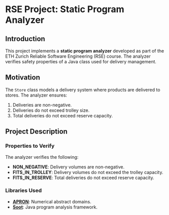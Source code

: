 # RSE Project: Static Program Analyzer

## Introduction
This project implements a **static program analyzer** developed as part of the ETH Zurich Reliable Software Engineering (RSE) course. The analyzer verifies safety properties of a Java class used for delivery management.

## Motivation
The `Store` class models a delivery system where products are delivered to stores. The analyzer ensures:
1. Deliveries are non-negative.
2. Deliveries do not exceed trolley size.
3. Total deliveries do not exceed reserve capacity.

## Project Description
### Properties to Verify
The analyzer verifies the following:
- **NON_NEGATIVE**: Delivery volumes are non-negative.
- **FITS_IN_TROLLEY**: Delivery volumes do not exceed the trolley capacity.
- **FITS_IN_RESERVE**: Total deliveries do not exceed reserve capacity.

### Libraries Used
- **[APRON](http://apron.cri.ensmp.fr/library/)**: Numerical abstract domains.
- **[Soot](https://github.com/soot-oss/soot)**: Java program analysis framework.